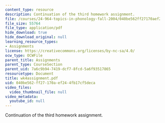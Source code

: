 ```yaml
---
content_type: resource
description: Continuation of the third homework assignment.
file: /courses/24-964-topics-in-phonology-fall-2004/040be562ff27170aef244fb17cf5deca_wk4assignment.pdf
file_size: 55764
file_type: application/pdf
hide_download: true
hide_download_original: null
learning_resource_types:
- Assignments
license: https://creativecommons.org/licenses/by-nc-sa/4.0/
ocw_type: OCWFile
parent_title: Assignments
parent_type: CourseSection
parent_uid: 7a6c9b94-7419-dcf7-8fcd-5a6f93517865
resourcetype: Document
title: wk4assignment.pdf
uid: 040be562-ff27-170a-ef24-4fb17cf5deca
video_files:
  video_thumbnail_file: null
video_metadata:
  youtube_id: null
---
```

Continuation of the third homework assignment.